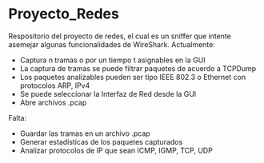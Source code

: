 # Proyecto_Redes
Respositorio del proyecto de redes, el cual es un sniffer que
intente asemejar algunas funcionalidades de WireShark. Actualmente:
- Captura n tramas o por un tiempo t asignables en la GUI
- La captura de tramas se puede filtrar paquetes de acuerdo a TCPDump
- Los paquetes analizables pueden ser tipo IEEE 802.3 o Ethernet con protocolos ARP, IPv4
- Se puede seleccionar la Interfaz de Red desde la GUI
- Abre archivos .pcap

Falta:
- Guardar las tramas en un archivo .pcap
- Generar estadísticas de los paquetes capturados
- Analizar protocolos de IP que sean ICMP, IGMP, TCP, UDP
